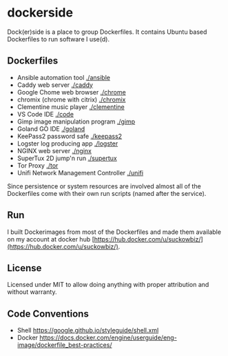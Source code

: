 # dockerside

Dock(er)side is a place to group Dockerfiles. It contains Ubuntu based Dockerfiles to run software I use(d).

## Dockerfiles

- Ansible automation tool [./ansible](./ansible) 
- Caddy web server [./caddy](./caddy)
- Google Chome web browser [./chrome](./chrome)
- chromix (chrome with citrix) [./chromix](./chromix)
- Clementine music player [./clementine](./clementine)
- VS Code IDE [./code](./code)
- Gimp image manipulation program [./gimp](./gimp)
- Goland GO IDE [./goland](./goland)
- KeePass2 password safe [./keepass2](./keepass2)
- Logster log producing app [./logster](./logster)
- NGINX web server [./nginx](./nginx)
- SuperTux 2D jump'n run [./supertux](./supertux)
- Tor Proxy [./tor](./tor)
- Unifi Network Management Controller [./unifi](./unifi)

Since persistence or system resources are involved almost all of the Dockerfiles come with their own run scripts (named after the service).

## Run

I built Dockerimages from most of the Dockerfiles and made them available on my account at docker hub [https://hub.docker.com/u/suckowbiz/](https://hub.docker.com/u/suckowbiz/).

## License

Licensed under MIT to allow doing anything with proper attribution and without warranty.

## Code Conventions

- Shell <https://google.github.io/styleguide/shell.xml>
- Docker <https://docs.docker.com/engine/userguide/eng-image/dockerfile_best-practices/>
